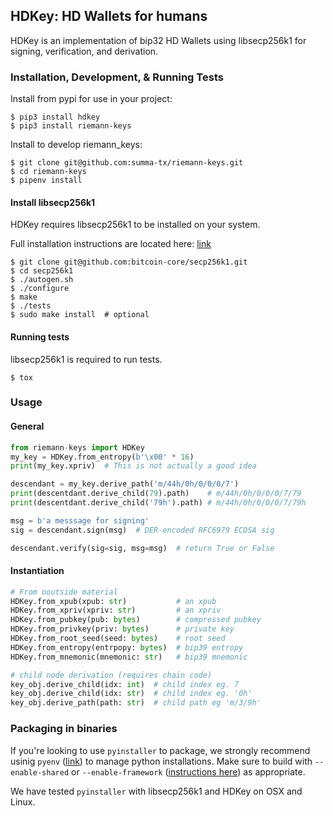 ## HDKey: HD Wallets for humans

HDKey is an implementation of bip32 HD Wallets using libsecp256k1 for signing, verification, and derivation.

### Installation, Development, & Running Tests

Install from pypi for use in your project:
```
$ pip3 install hdkey
$ pip3 install riemann-keys
```

Install to develop riemann_keys:
```
$ git clone git@github.com:summa-tx/riemann-keys.git
$ cd riemann-keys
$ pipenv install
```

#### Install libsecp256k1

HDKey requires libsecp256k1 to be installed on your system.

Full installation instructions are located here: [link](https://github.com/bitcoin-core/secp256k1)

```
$ git clone git@github.com:bitcoin-core/secp256k1.git
$ cd secp256k1
$ ./autogen.sh
$ ./configure
$ make
$ ./tests
$ sudo make install  # optional
```

#### Running tests

libsecp256k1 is required to run tests.

```
$ tox
```

### Usage

#### General

```Python
from riemann-keys import HDKey
my_key = HDKey.from_entropy(b'\x00' * 16)
print(my_key.xpriv)  # This is not actually a good idea

descendant = my_key.derive_path('m/44h/0h/0/0/0/7')
print(descentdant.derive_child(79).path)    # m/44h/0h/0/0/0/7/79
print(descentdant.derive_child('79h').path) # m/44h/0h/0/0/0/7/79h

msg = b'a messsage for signing'
sig = descendant.sign(msg)  # DER-encoded RFC6979 ECDSA sig

descendant.verify(sig=sig, msg=msg)  # return True or False
```

#### Instantiation
```Python
# From ooutside material
HDKey.from_xpub(xpub: str)           # an xpub
HDKey.from_xpriv(xpriv: str)         # an xpriv
HDKey.from_pubkey(pub: bytes)        # compressed pubkey
HDKey.from_privkey(priv: bytes)      # private key
HDKey.from_root_seed(seed: bytes)    # root seed
HDKey.from_entropy(entrpopy: bytes)  # bip39 entropy
HDKey.from_mnemonic(mnemonic: str)   # bip39 mnemonic

# child node derivation (requires chain code)
key_obj.derive_child(idx: int)  # child index eg. 7
key_obj.derive_child(idx: str)  # child index eg. '0h'
key_obj.derive_path(path: str)  # child path eg 'm/3/9h'
```


### Packaging in binaries

If you're looking to use `pyinstaller` to package, we strongly recommend usinig `pyenv` ([link](https://github.com/pyenv/pyenv)) to manage python installations. Make sure to build with `--enable-shared` or `--enable-framework` ([instructions here](https://github.com/pyenv/pyenv/wiki)) as appropriate.

We have tested `pyinstaller` with libsecp256k1 and HDKey on OSX and Linux.
